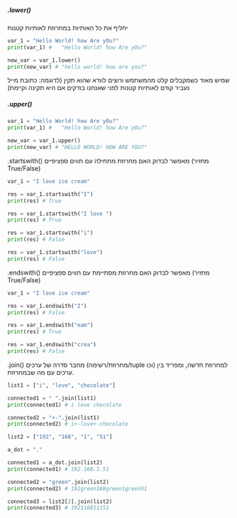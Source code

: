 ##### .lower()
יחליף את כל האותיות במחרוזת לאותיות קטנות
```python
var_1 = "Hello World! how Are yOu?"
print(var_1) #   "Hello World! how Are yOu?"

new_var = var_1.lower()
print(new_var) # "hello world! how are you?"
```
שמיש מאוד כשמקבלים קלט מהמשתמש ורוצים לוודא שהוא תקין (לדוגמה: כתובת מייל נעביר קודם לאותיות קטנות לפני שאנחנו בודקים אם היא תקינה וקיימת)
##### .upper()
```python
var_1 = "Hello World! how Are yOu?"
print(var_1) #   "Hello World! how Are yOu?"

new_var = var_1.upper()
print(new_var) # "HELLO WORLD! HOW ARE YOU?"
```

.startswith()
מאפשר לבדוק האם מחרוזת מתחילה עם תווים ספציפיים (מחזיר True/False)
```python
var_1 = "I love ice cream"

res = var_1.startswith("I") 
print(res) # True

res = var_1.startswith("I love ") 
print(res) # True

res = var_1.startswith("i") 
print(res) # False

res = var_1.startswith("love") 
print(res) # False
```

.endswith()
מאפשר לבדוק האם מחרוזת מסתיימת עם תווים ספציפיים (מחזיר True/False)
```python
var_1 = "I love ice cream"

res = var_1.endswith("I") 
print(res) # False

res = var_1.endswith("eam") 
print(res) # True

res = var_1.endswith("crea") 
print(res) # False
```

.join()
מחבר סדרה של ערכים (מחרוזת/רשימה/tuple וכו) למחרוזת חדשה, ומפריד בין ערכים עם מה שבמחרוזת.

```python
list1 = ["i", "love", "chocolate"]

connected1 = " ".join(list1)
print(connected1) # i love chocolate

connected2 = "+-".join(list1)
print(connected2) # i+-love+-chocolate
```

```python
list2 = ["192", "168", "1", "51"]

a_dot = "."

connected1 = a_dot.join(list2)
print(connected1) # 192.168.1.51

connected2 = "green".join(list2)
print(connected2) # 192green168green1green51

connected3 = list2[2].join(list2)
print(connected3) # 192116811151
```
